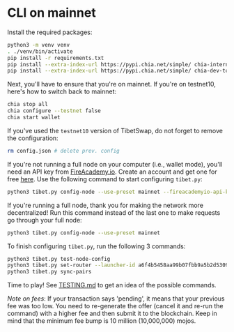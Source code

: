 # CLI on mainnet

Install the required packages:

```bash
python3 -m venv venv
. ./venv/bin/activate
pip install -r requirements.txt
pip install --extra-index-url https://pypi.chia.net/simple/ chia-internal-custody
pip install --extra-index-url https://pypi.chia.net/simple/ chia-dev-tools
```

Next, you'll have to ensure that you're on mainnet. If you're on testnet10, here's how to switch back to mainnet:

```bash
chia stop all
chia configure --testnet false
chia start wallet
```

If you've used the `testnet10` version of TibetSwap, do not forget to remove the configuration:


```bash
rm config.json # delete prev. config
```

If you're not running a full node on your computer (i.e., wallet mode), you'll need an API key from [FireAcademy.io](https://fireacademy.io). Create an account and get one for free [here](https://dashboard.fireacademy.io/). Use the following command to start configuring `tibet.py`:
```bash
python3 tibet.py config-node --use-preset mainnet --fireacademyio-api-key [you-api-key]
```

If you're running a full node, thank you for making the network more decentralized! Run this command instead of the last one to make requests go through your full node:

```bash
python3 tibet.py config-node --use-preset mainnet
```

To finish configuring `tibet.py`, run the following 3 commands:

```bash
python3 tibet.py test-node-config
python3 tibet.py set-router --launcher-id a6f4b5458aa99b07fbb9a5b2d5309610d01c17900015c48d40bc321b15fe64bd
python3 tibet.py sync-pairs
```

Time to play! See [TESTING.md](TESTING.md) to get an idea of the possible commands.

*Note on fees*: If your transaction says 'pending', it means that your previous fee was too low. You need to re-generate the offer (cancel it and re-run the command) with a higher fee and then submit it to the blockchain. Keep in mind that the minimum fee bump is 10 million (10,000,000) mojos.
